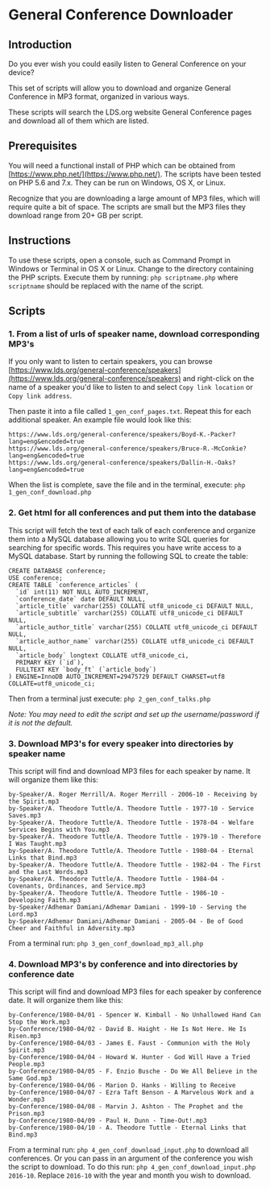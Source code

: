 # General Conference Downloader## IntroductionDo you ever wish you could easily listen to General Conference on your device?This set of scripts will allow you to download and organize General Conference in MP3 format, organized in various ways.These scripts will search the LDS.org website General Conference pages and download all of them which are listed.## PrerequisitesYou will need a functional install of PHP which can be obtained from [https://www.php.net/](https://www.php.net/).  The scripts have been tested on PHP 5.6 and 7.x. They can be run on Windows, OS X, or Linux.Recognize that you are downloading a large amount of MP3 files, which will require quite a bit of space.  The scripts are small but the MP3 files they download range from 20+ GB per script.## InstructionsTo use these scripts, open a console, such as Command Prompt in Windows or Terminal in OS X or Linux.  Change to the directory containing the PHP scripts. Execute them by running: `php scriptname.php` where `scriptname` should be replaced with the name of the script.## Scripts### 1. From a list of urls of speaker name, download corresponding MP3'sIf you only want to listen to certain speakers, you can browse [https://www.lds.org/general-conference/speakers](https://www.lds.org/general-conference/speakers) and right-click on the name of a speaker you'd like to listen to and select `Copy link location` or `Copy link address`.Then paste it into a file called `1_gen_conf_pages.txt`.  Repeat this for each additional speaker.  An example file would look like this:```https://www.lds.org/general-conference/speakers/Boyd-K.-Packer?lang=eng&encoded=truehttps://www.lds.org/general-conference/speakers/Bruce-R.-McConkie?lang=eng&encoded=truehttps://www.lds.org/general-conference/speakers/Dallin-H.-Oaks?lang=eng&encoded=true```When the list is complete, save the file and in the terminal, execute: `php 1_gen_conf_download.php`### 2. Get html for all conferences and put them into the databaseThis script will fetch the text of each talk of each conference and organize them into a MySQL database allowing you to write SQL queries for searching for specific words. This requires you have write access to a MySQL database.  Start by running the following SQL to create the table:```CREATE DATABASE conference;USE conference;CREATE TABLE `conference_articles` (  `id` int(11) NOT NULL AUTO_INCREMENT,  `conference_date` date DEFAULT NULL,  `article_title` varchar(255) COLLATE utf8_unicode_ci DEFAULT NULL,  `article_subtitle` varchar(255) COLLATE utf8_unicode_ci DEFAULT NULL,  `article_author_title` varchar(255) COLLATE utf8_unicode_ci DEFAULT NULL,  `article_author_name` varchar(255) COLLATE utf8_unicode_ci DEFAULT NULL,  `article_body` longtext COLLATE utf8_unicode_ci,  PRIMARY KEY (`id`),  FULLTEXT KEY `body_ft` (`article_body`)) ENGINE=InnoDB AUTO_INCREMENT=29475729 DEFAULT CHARSET=utf8 COLLATE=utf8_unicode_ci;```Then from a terminal just execute: `php 2_gen_conf_talks.php`*Note: You may need to edit the script and set up the username/password if it is not the default.*### 3. Download MP3's for every speaker into directories by speaker nameThis script will find and download MP3 files for each speaker by name.  It will organize them like this:```by-Speaker/A. Roger Merrill/A. Roger Merrill - 2006-10 - Receiving by the Spirit.mp3by-Speaker/A. Theodore Tuttle/A. Theodore Tuttle - 1977-10 - Service Saves.mp3by-Speaker/A. Theodore Tuttle/A. Theodore Tuttle - 1978-04 - Welfare Services Begins with You.mp3by-Speaker/A. Theodore Tuttle/A. Theodore Tuttle - 1979-10 - Therefore I Was Taught.mp3by-Speaker/A. Theodore Tuttle/A. Theodore Tuttle - 1980-04 - Eternal Links that Bind.mp3by-Speaker/A. Theodore Tuttle/A. Theodore Tuttle - 1982-04 - The First and the Last Words.mp3by-Speaker/A. Theodore Tuttle/A. Theodore Tuttle - 1984-04 - Covenants, Ordinances, and Service.mp3by-Speaker/A. Theodore Tuttle/A. Theodore Tuttle - 1986-10 - Developing Faith.mp3by-Speaker/Adhemar Damiani/Adhemar Damiani - 1999-10 - Serving the Lord.mp3by-Speaker/Adhemar Damiani/Adhemar Damiani - 2005-04 - Be of Good Cheer and Faithful in Adversity.mp3```From a terminal run: `php 3_gen_conf_download_mp3_all.php`### 4. Download MP3's by conference and into directories by conference dateThis script will find and download MP3 files for each speaker by conference date.  It will organize them like this:```by-Conference/1980-04/01 - Spencer W. Kimball - No Unhallowed Hand Can Stop the Work.mp3by-Conference/1980-04/02 - David B. Haight - He Is Not Here. He Is Risen.mp3by-Conference/1980-04/03 - James E. Faust - Communion with the Holy Spirit.mp3by-Conference/1980-04/04 - Howard W. Hunter - God Will Have a Tried People.mp3by-Conference/1980-04/05 - F. Enzio Busche - Do We All Believe in the Same God.mp3by-Conference/1980-04/06 - Marion D. Hanks - Willing to Receiveby-Conference/1980-04/07 - Ezra Taft Benson - A Marvelous Work and a Wonder.mp3by-Conference/1980-04/08 - Marvin J. Ashton - The Prophet and the Prison.mp3by-Conference/1980-04/09 - Paul H. Dunn - Time-Out!.mp3by-Conference/1980-04/10 - A. Theodore Tuttle - Eternal Links that Bind.mp3```From a terminal run: `php 4_gen_conf_download_input.php` to download all conferences.  Or you can pass in an argument of the conference you wish the script to download.  To do this run: `php 4_gen_conf_download_input.php 2016-10`. Replace `2016-10` with the year and month you wish to download.
